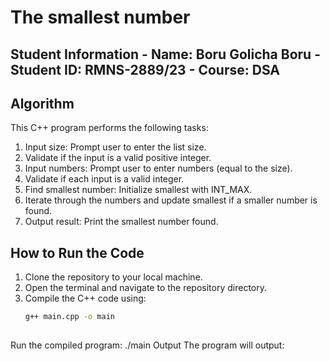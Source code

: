 # The smallest number
 
## Student Information - **Name**: Boru Golicha Boru - **Student ID**: RMNS-2889/23 - **Course**: DSA
 
## Algorithm 
This C++ program performs the following tasks:


1. Input size: Prompt user to enter the list size.
2. Validate if the input is a valid positive integer.
3. Input numbers: Prompt user to enter numbers (equal to the size).
4. Validate if each input is a valid integer.
5. Find smallest number: Initialize smallest with INT_MAX.
6. Iterate through the numbers and update smallest if a smaller number is found.
7. Output result: Print the smallest number found.

    
## How to Run the Code 
1. Clone the repository to your local machine. 
2. Open the terminal and navigate to the repository directory. 
3. Compile the C++ code using: 
   ```bash 
   g++ main.cpp -o main 
 
Run the compiled program: 
./main 
Output 
The program will output: 

 

